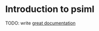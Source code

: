 # Introduction to psiml

TODO: write [great documentation](http://jacobian.org/writing/what-to-write/)
